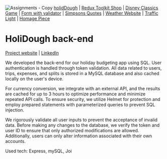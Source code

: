 ![Assignments - Copy](https://github.com/Sacha1995/thirdspacelearning/assets/169173663/3daabe1c-b8a5-4976-9f7d-9e2a48d2ca89)
[holidDough]( https://github.com/Sacha1995/holiDough-front-end) | [Redux Toolkit Shop]( https://github.com/Sacha1995/redux-toolbox-shop) | [Disney Classics Game]( https://github.com/Sacha1995/disney) | [Form with validator](https://github.com/Sacha1995/form-validator) | [Simpsons Quotes]( https://github.com/Sacha1995/simpsons) | [Weather Website]( https://github.com/Sacha1995/Weather-Website) | [Traffic Light]( https://github.com/Sacha1995/traffic-light) | [Homage Piece]( https://github.com/Sacha1995/thirdspacelearning)

# HoliDough back-end
[Project website]() | [LinkedIn](https://www.linkedin.com/in/sachauijlen/)

We developed the back-end for our holiday budgeting app using SQL. User authentication is handled through token validation. All data related to users, trips, expenses, and splits is stored in a MySQL database and also cached locally on the user's device.

For currency conversion, we integrate with an external API, and the results are cached for up to 3 hours to optimize performance and minimize repeated API calls. To ensure security, we utilize Helmet for protection and employ prepared statements with parameterized queries to prevent SQL injection.

We rigorously validate all user inputs to prevent the acceptance of invalid data. Before making any changes to the database, we verify the token and user ID to ensure that only authorized modifications are allowed. Additionally, users can only alter information associated with their own accounts.

Used tech: Express, mySQL, Joi
